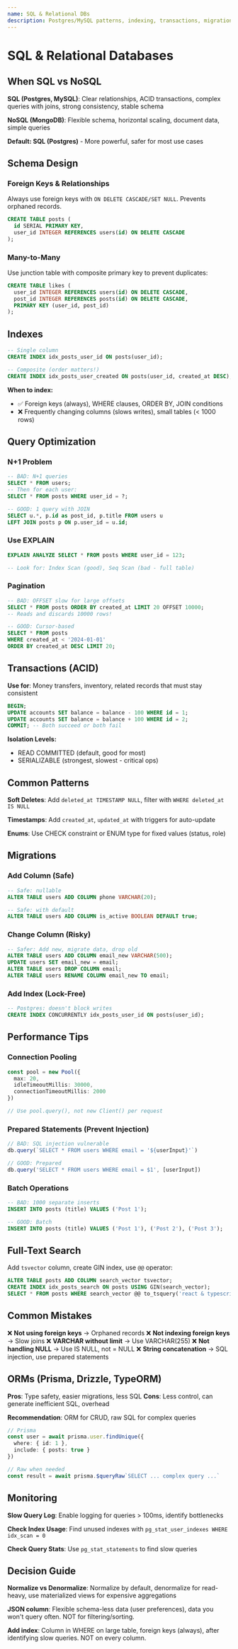 ```yaml
---
name: SQL & Relational DBs
description: Postgres/MySQL patterns, indexing, transactions, migrations, query optimization
---
```


# SQL & Relational Databases

## When SQL vs NoSQL

**SQL (Postgres, MySQL)**: Clear relationships, ACID transactions, complex queries with joins, strong consistency, stable schema

**NoSQL (MongoDB)**: Flexible schema, horizontal scaling, document data, simple queries

**Default: SQL (Postgres)** - More powerful, safer for most use cases

## Schema Design

### Foreign Keys & Relationships
Always use foreign keys with `ON DELETE CASCADE/SET NULL`. Prevents orphaned records.

```sql
CREATE TABLE posts (
  id SERIAL PRIMARY KEY,
  user_id INTEGER REFERENCES users(id) ON DELETE CASCADE
);
```

### Many-to-Many
Use junction table with composite primary key to prevent duplicates:

```sql
CREATE TABLE likes (
  user_id INTEGER REFERENCES users(id) ON DELETE CASCADE,
  post_id INTEGER REFERENCES posts(id) ON DELETE CASCADE,
  PRIMARY KEY (user_id, post_id)
);
```

## Indexes

```sql
-- Single column
CREATE INDEX idx_posts_user_id ON posts(user_id);

-- Composite (order matters!)
CREATE INDEX idx_posts_user_created ON posts(user_id, created_at DESC);
```

**When to index:**
- ✅ Foreign keys (always), WHERE clauses, ORDER BY, JOIN conditions
- ❌ Frequently changing columns (slows writes), small tables (< 1000 rows)

## Query Optimization

### N+1 Problem
```sql
-- BAD: N+1 queries
SELECT * FROM users;
-- Then for each user:
SELECT * FROM posts WHERE user_id = ?;

-- GOOD: 1 query with JOIN
SELECT u.*, p.id as post_id, p.title FROM users u
LEFT JOIN posts p ON p.user_id = u.id;
```

### Use EXPLAIN
```sql
EXPLAIN ANALYZE SELECT * FROM posts WHERE user_id = 123;

-- Look for: Index Scan (good), Seq Scan (bad - full table)
```

### Pagination
```sql
-- BAD: OFFSET slow for large offsets
SELECT * FROM posts ORDER BY created_at LIMIT 20 OFFSET 10000;
-- Reads and discards 10000 rows!

-- GOOD: Cursor-based
SELECT * FROM posts
WHERE created_at < '2024-01-01'
ORDER BY created_at DESC LIMIT 20;
```

## Transactions (ACID)

**Use for**: Money transfers, inventory, related records that must stay consistent

```sql
BEGIN;
UPDATE accounts SET balance = balance - 100 WHERE id = 1;
UPDATE accounts SET balance = balance + 100 WHERE id = 2;
COMMIT; -- Both succeed or both fail
```

**Isolation Levels:**
- READ COMMITTED (default, good for most)
- SERIALIZABLE (strongest, slowest - critical ops)

## Common Patterns

**Soft Deletes**: Add `deleted_at TIMESTAMP NULL`, filter with `WHERE deleted_at IS NULL`

**Timestamps**: Add `created_at`, `updated_at` with triggers for auto-update

**Enums**: Use CHECK constraint or ENUM type for fixed values (status, role)

## Migrations

### Add Column (Safe)
```sql
-- Safe: nullable
ALTER TABLE users ADD COLUMN phone VARCHAR(20);

-- Safe: with default
ALTER TABLE users ADD COLUMN is_active BOOLEAN DEFAULT true;
```

### Change Column (Risky)
```sql
-- Safer: Add new, migrate data, drop old
ALTER TABLE users ADD COLUMN email_new VARCHAR(500);
UPDATE users SET email_new = email;
ALTER TABLE users DROP COLUMN email;
ALTER TABLE users RENAME COLUMN email_new TO email;
```

### Add Index (Lock-Free)
```sql
-- Postgres: doesn't block writes
CREATE INDEX CONCURRENTLY idx_posts_user_id ON posts(user_id);
```

## Performance Tips

### Connection Pooling
```typescript
const pool = new Pool({
  max: 20,
  idleTimeoutMillis: 30000,
  connectionTimeoutMillis: 2000
})

// Use pool.query(), not new Client() per request
```

### Prepared Statements (Prevent Injection)
```typescript
// BAD: SQL injection vulnerable
db.query(`SELECT * FROM users WHERE email = '${userInput}'`)

// GOOD: Prepared
db.query('SELECT * FROM users WHERE email = $1', [userInput])
```

### Batch Operations
```sql
-- BAD: 1000 separate inserts
INSERT INTO posts (title) VALUES ('Post 1');

-- GOOD: Batch
INSERT INTO posts (title) VALUES ('Post 1'), ('Post 2'), ('Post 3');
```

## Full-Text Search

Add `tsvector` column, create GIN index, use `@@` operator:

```sql
ALTER TABLE posts ADD COLUMN search_vector tsvector;
CREATE INDEX idx_posts_search ON posts USING GIN(search_vector);
SELECT * FROM posts WHERE search_vector @@ to_tsquery('react & typescript');
```

## Common Mistakes

❌ **Not using foreign keys** → Orphaned records
❌ **Not indexing foreign keys** → Slow joins
❌ **VARCHAR without limit** → Use VARCHAR(255)
❌ **Not handling NULL** → Use IS NULL, not = NULL
❌ **String concatenation** → SQL injection, use prepared statements

## ORMs (Prisma, Drizzle, TypeORM)

**Pros**: Type safety, easier migrations, less SQL
**Cons**: Less control, can generate inefficient SQL, overhead

**Recommendation**: ORM for CRUD, raw SQL for complex queries

```typescript
// Prisma
const user = await prisma.user.findUnique({
  where: { id: 1 },
  include: { posts: true }
})

// Raw when needed
const result = await prisma.$queryRaw`SELECT ... complex query ...`
```

## Monitoring

**Slow Query Log**: Enable logging for queries > 100ms, identify bottlenecks

**Check Index Usage**: Find unused indexes with `pg_stat_user_indexes WHERE idx_scan = 0`

**Check Query Stats**: Use `pg_stat_statements` to find slow queries

## Decision Guide

**Normalize vs Denormalize**: Normalize by default, denormalize for read-heavy, use materialized views for expensive aggregations

**JSON column**: Flexible schema-less data (user preferences), data you won't query often. NOT for filtering/sorting.

**Add index**: Column in WHERE on large table, foreign keys (always), after identifying slow queries. NOT on every column.

